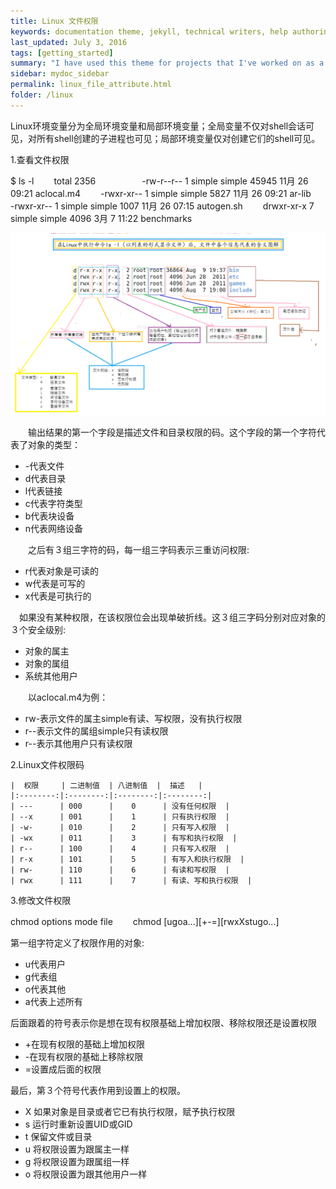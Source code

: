 ```yaml
---
title: Linux 文件权限
keywords: documentation theme, jekyll, technical writers, help authoring tools, hat replacements
last_updated: July 3, 2016
tags: [getting_started]
summary: "I have used this theme for projects that I've worked on as a professional technical writer."
sidebar: mydoc_sidebar
permalink: linux_file_attribute.html
folder: /linux
---
```


Linux环境变量分为全局环境变量和局部环境变量；全局变量不仅对shell会话可见，对所有shell创建的子进程也可见；局部环境变量仅对创建它们的shell可见。

1.查看文件权限　　
  
$ ls -l　　
total 2356　　　　　
-rw-r--r-- 1 simple simple  45945 11月 26 09:21 aclocal.m4　　
-rwxr-xr-- 1 simple simple   5827 11月 26 09:21 ar-lib　　
-rwxr-xr-- 1 simple simple   1007 11月 26 07:15 autogen.sh　　
drwxr-xr-x 7 simple simple   4096 3月   7 11:22 benchmarks  
     
![md md图片](../../images/file_attribute.png)

　　输出结果的第一个字段是描述文件和目录权限的码。这个字段的第一个字符代表了对象的类型：　　
   * -代表文件
   * d代表目录
   * l代表链接
   * c代表字符类型
   * b代表块设备
   * n代表网络设备    

　　之后有３组三字符的码，每一组三字码表示三重访问权限:  
   * r代表对象是可读的
   * w代表是可写的
   * x代表是可执行的

  　如果没有某种权限，在该权限位会出现单破折线。这３组三字码分别对应对象的３个安全级别:
   * 对象的属主
   * 对象的属组
   * 系统其他用户 

　　以aclocal.m4为例：
   * rw-表示文件的属主simple有读、写权限，没有执行权限
   * r--表示文件的属组simple只有读权限
   * r--表示其他用户只有读权限 

2.Linux文件权限码  

    |  权限     | 二进制值  | 八进制值  |  描述   |    
    |:--------:|:--------:|:--------:|:--------:| 
    | ---      | 000      |    0      | 没有任何权限  | 
    | --x      | 001      |    1      | 只有执行权限  | 
    | -w-      | 010      |    2      | 只有写入权限  | 
    | -wx      | 011      |    3      | 有写和执行权限  | 
    | r--      | 100      |    4      | 只有写入权限  | 
    | r-x      | 101      |    5      | 有写入和执行权限  | 
    | rw-      | 110      |    6      | 有读和写权限  | 
    | rwx      | 111      |    7      | 有读、写和执行权限  | 

3.修改文件权限

  chmod options mode file　　
  chmod [ugoa...][+-=][rwxXstugo...]

  第一组字符定义了权限作用的对象:  
  * u代表用户
  * g代表组
  * o代表其他
  * a代表上述所有  
  
  后面跟着的符号表示你是想在现有权限基础上增加权限、移除权限还是设置权限
  * +在现有权限的基础上增加权限
  * -在现有权限的基础上移除权限
  * =设置成后面的权限
  
  最后，第３个符号代表作用到设置上的权限。
  * X 如果对象是目录或者它已有执行权限，赋予执行权限
  * s 运行时重新设置UID或GID
  * t 保留文件或目录
  * u 将权限设置为跟属主一样
  * g 将权限设置为跟属组一样
  * o 将权限设置为跟其他用户一样
  


